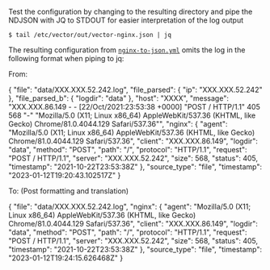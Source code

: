 Test the configuration by changing to the resulting directory and pipe the NDJSON with JQ to STDOUT for easier interpretation of the log output

```
$ tail /etc/vector/out/vector-nginx.json | jq
```

The resulting configuration from [`nginx-to-json.yml`](https://github.com/GangGreenTemperTatum/vector/blob/main/config/nginx-to-json.yml) omits the log in the following format when piping to jq:

From:

{
  "file": "data/XXX.XXX.52.242.log",
  "file_parsed": {
    "ip": "XXX.XXX.52.242"
  },
  "file_parsed_b": {
    "logdir": "data"
  },
  "host": "XXXX",
  "message": "XXX.XXX.86.149 - - [22/Oct/2021:23:53:38 +0000] \"POST / HTTP/1.1\" 405 568 \"-\" \"Mozilla/5.0 (X11; Linux x86_64) AppleWebKit/537.36 (KHTML, like Gecko) Chrome/81.0.4044.129 Safari/537.36\"",
  "nginx": {
    "agent": "Mozilla/5.0 (X11; Linux x86_64) AppleWebKit/537.36 (KHTML, like Gecko) Chrome/81.0.4044.129 Safari/537.36",
    "client": "XXX.XXX.86.149",
    "logdir": "data",
    "method": "POST",
    "path": "/",
    "protocol": "HTTP/1.1",
    "request": "POST / HTTP/1.1",
    "server": "XXX.XXX.52.242",
    "size": 568,
    "status": 405,
    "timestamp": "2021-10-22T23:53:38Z"
  },
  "source_type": "file",
  "timestamp": "2023-01-12T19:20:43.102517Z"
}

To: (Post formatting and translation)

{
  "file": "data/XXX.XXX.52.242.log",
  "nginx": {
    "agent": "Mozilla/5.0 (X11; Linux x86_64) AppleWebKit/537.36 (KHTML, like Gecko) Chrome/81.0.4044.129 Safari/537.36",
    "client": "XXX.XXX.86.149",
    "logdir": "data",
    "method": "POST",
    "path": "/",
    "protocol": "HTTP/1.1",
    "request": "POST / HTTP/1.1",
    "server": "XXX.XXX.52.242",
    "size": 568,
    "status": 405,
    "timestamp": "2021-10-22T23:53:38Z"
  },
  "source_type": "file",
  "timestamp": "2023-01-12T19:24:15.626468Z"
}
